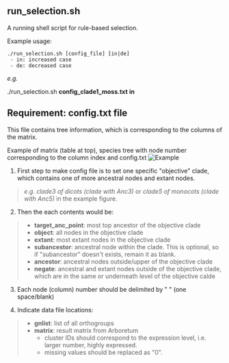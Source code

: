 ## run_selection.sh
A running shell script for rule-based selection.

Example usage:
```
./run_selection.sh [config_file] [in|de]
 - in: increased case
 - de: decreased case
```

*e.g.*

./run_selection.sh **config_clade1_moss.txt** **in**


## Requirement: config.txt file
This file contains tree information, which is corresponding to the columns of the matrix.

Example of matrix (table at top), species tree with node number corresponding to the column index and config.txt 
![Example](http://pages.discovery.wisc.edu/~jshin/multi-species-proteome/config_making_example.png)

 1. First step to make config file is to set one specific "objective" clade, which contains one of more ancestral nodes and extant nodes.
 >*e.g. clade3 of dicots (clade with Anc3)* or *clade5 of monocots (clade with Anc5)* in the example figure.
  
 2. Then the each contents would be:
 >- **target_anc_point**: most top ancestor of the objective clade
 >- **object**: all nodes in the objective clade
 >- **extant**: most extant nodes in the objective clade
 >- **subancestor**: ancestral node within the clade. This is optional, so if "subancestor" doesn't exists, remain it as blank.
 >- **ancestor**: ancestral nodes outside/upper of the objective clade
 >- **negate**: ancestral and extant nodes outside of the objective clade, which are in the same or underneath level of the objective calde
 
 3. Each node (column) number should be delimited by " " (one space/blank)
 
 4. Indicate data file locations:
 >- **gnlist**: list of all orthogroups
 >- **matrix**: result matrix from Arboretum
 >   * cluster IDs should correspond to the expression level, i.e. larger number, highly expressed.
 >   * missing values should be replaced as "0".
